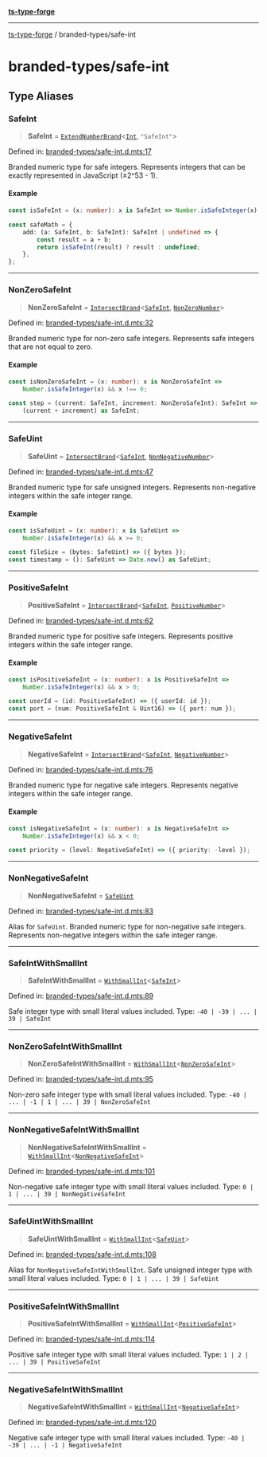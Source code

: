 [**ts-type-forge**](../README.md)

---

[ts-type-forge](../README.md) / branded-types/safe-int

# branded-types/safe-int

## Type Aliases

### SafeInt

> **SafeInt** = [`ExtendNumberBrand`](brand/namespaces/TSTypeForgeInternals/README.md#extendnumberbrand)\<[`Int`](int.md#int), `"SafeInt"`\>

Defined in: [branded-types/safe-int.d.mts:17](https://github.com/noshiro-pf/ts-type-forge/blob/main/src/branded-types/safe-int.d.mts#L17)

Branded numeric type for safe integers.
Represents integers that can be exactly represented in JavaScript (±2^53 - 1).

#### Example

```ts
const isSafeInt = (x: number): x is SafeInt => Number.isSafeInteger(x);

const safeMath = {
    add: (a: SafeInt, b: SafeInt): SafeInt | undefined => {
        const result = a + b;
        return isSafeInt(result) ? result : undefined;
    },
};
```

---

### NonZeroSafeInt

> **NonZeroSafeInt** = [`IntersectBrand`](brand/README.md#intersectbrand)\<[`SafeInt`](#safeint), [`NonZeroNumber`](core.md#nonzeronumber)\>

Defined in: [branded-types/safe-int.d.mts:32](https://github.com/noshiro-pf/ts-type-forge/blob/main/src/branded-types/safe-int.d.mts#L32)

Branded numeric type for non-zero safe integers.
Represents safe integers that are not equal to zero.

#### Example

```ts
const isNonZeroSafeInt = (x: number): x is NonZeroSafeInt =>
    Number.isSafeInteger(x) && x !== 0;

const step = (current: SafeInt, increment: NonZeroSafeInt): SafeInt =>
    (current + increment) as SafeInt;
```

---

### SafeUint

> **SafeUint** = [`IntersectBrand`](brand/README.md#intersectbrand)\<[`SafeInt`](#safeint), [`NonNegativeNumber`](core.md#nonnegativenumber)\>

Defined in: [branded-types/safe-int.d.mts:47](https://github.com/noshiro-pf/ts-type-forge/blob/main/src/branded-types/safe-int.d.mts#L47)

Branded numeric type for safe unsigned integers.
Represents non-negative integers within the safe integer range.

#### Example

```ts
const isSafeUint = (x: number): x is SafeUint =>
    Number.isSafeInteger(x) && x >= 0;

const fileSize = (bytes: SafeUint) => ({ bytes });
const timestamp = (): SafeUint => Date.now() as SafeUint;
```

---

### PositiveSafeInt

> **PositiveSafeInt** = [`IntersectBrand`](brand/README.md#intersectbrand)\<[`SafeInt`](#safeint), [`PositiveNumber`](core.md#positivenumber)\>

Defined in: [branded-types/safe-int.d.mts:62](https://github.com/noshiro-pf/ts-type-forge/blob/main/src/branded-types/safe-int.d.mts#L62)

Branded numeric type for positive safe integers.
Represents positive integers within the safe integer range.

#### Example

```ts
const isPositiveSafeInt = (x: number): x is PositiveSafeInt =>
    Number.isSafeInteger(x) && x > 0;

const userId = (id: PositiveSafeInt) => ({ userId: id });
const port = (num: PositiveSafeInt & Uint16) => ({ port: num });
```

---

### NegativeSafeInt

> **NegativeSafeInt** = [`IntersectBrand`](brand/README.md#intersectbrand)\<[`SafeInt`](#safeint), [`NegativeNumber`](core.md#negativenumber)\>

Defined in: [branded-types/safe-int.d.mts:76](https://github.com/noshiro-pf/ts-type-forge/blob/main/src/branded-types/safe-int.d.mts#L76)

Branded numeric type for negative safe integers.
Represents negative integers within the safe integer range.

#### Example

```ts
const isNegativeSafeInt = (x: number): x is NegativeSafeInt =>
    Number.isSafeInteger(x) && x < 0;

const priority = (level: NegativeSafeInt) => ({ priority: -level });
```

---

### NonNegativeSafeInt

> **NonNegativeSafeInt** = [`SafeUint`](#safeuint)

Defined in: [branded-types/safe-int.d.mts:83](https://github.com/noshiro-pf/ts-type-forge/blob/main/src/branded-types/safe-int.d.mts#L83)

Alias for `SafeUint`.
Branded numeric type for non-negative safe integers.
Represents non-negative integers within the safe integer range.

---

### SafeIntWithSmallInt

> **SafeIntWithSmallInt** = [`WithSmallInt`](small-int.md#withsmallint)\<[`SafeInt`](#safeint)\>

Defined in: [branded-types/safe-int.d.mts:89](https://github.com/noshiro-pf/ts-type-forge/blob/main/src/branded-types/safe-int.d.mts#L89)

Safe integer type with small literal values included.
Type: `-40 | -39 | ... | 39 | SafeInt`

---

### NonZeroSafeIntWithSmallInt

> **NonZeroSafeIntWithSmallInt** = [`WithSmallInt`](small-int.md#withsmallint)\<[`NonZeroSafeInt`](#nonzerosafeint)\>

Defined in: [branded-types/safe-int.d.mts:95](https://github.com/noshiro-pf/ts-type-forge/blob/main/src/branded-types/safe-int.d.mts#L95)

Non-zero safe integer type with small literal values included.
Type: `-40 | ... | -1 | 1 | ... | 39 | NonZeroSafeInt`

---

### NonNegativeSafeIntWithSmallInt

> **NonNegativeSafeIntWithSmallInt** = [`WithSmallInt`](small-int.md#withsmallint)\<[`NonNegativeSafeInt`](#nonnegativesafeint)\>

Defined in: [branded-types/safe-int.d.mts:101](https://github.com/noshiro-pf/ts-type-forge/blob/main/src/branded-types/safe-int.d.mts#L101)

Non-negative safe integer type with small literal values included.
Type: `0 | 1 | ... | 39 | NonNegativeSafeInt`

---

### SafeUintWithSmallInt

> **SafeUintWithSmallInt** = [`WithSmallInt`](small-int.md#withsmallint)\<[`SafeUint`](#safeuint)\>

Defined in: [branded-types/safe-int.d.mts:108](https://github.com/noshiro-pf/ts-type-forge/blob/main/src/branded-types/safe-int.d.mts#L108)

Alias for `NonNegativeSafeIntWithSmallInt`.
Safe unsigned integer type with small literal values included.
Type: `0 | 1 | ... | 39 | SafeUint`

---

### PositiveSafeIntWithSmallInt

> **PositiveSafeIntWithSmallInt** = [`WithSmallInt`](small-int.md#withsmallint)\<[`PositiveSafeInt`](#positivesafeint)\>

Defined in: [branded-types/safe-int.d.mts:114](https://github.com/noshiro-pf/ts-type-forge/blob/main/src/branded-types/safe-int.d.mts#L114)

Positive safe integer type with small literal values included.
Type: `1 | 2 | ... | 39 | PositiveSafeInt`

---

### NegativeSafeIntWithSmallInt

> **NegativeSafeIntWithSmallInt** = [`WithSmallInt`](small-int.md#withsmallint)\<[`NegativeSafeInt`](#negativesafeint)\>

Defined in: [branded-types/safe-int.d.mts:120](https://github.com/noshiro-pf/ts-type-forge/blob/main/src/branded-types/safe-int.d.mts#L120)

Negative safe integer type with small literal values included.
Type: `-40 | -39 | ... | -1 | NegativeSafeInt`
